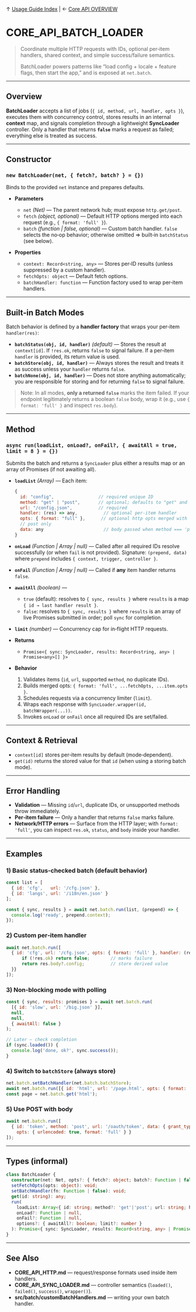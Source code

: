 ↑ [Usage Guide Index](../TOC.md) | ← [Core API OVERVIEW](OVERVIEW.md)

# CORE\_API\_BATCH\_LOADER

> Coordinate multiple HTTP requests with IDs, optional per‑item handlers, shared context, and simple success/failure semantics.
>
> BatchLoader powers patterns like “load config + locale + feature flags, then start the app,” and is exposed at `net.batch`.

---

## Overview

**BatchLoader** accepts a list of jobs (`{ id, method, url, handler, opts }`), executes them with concurrency control, stores results in an internal **context** map, and signals completion through a lightweight **SyncLoader** controller. Only a handler that returns **`false`** marks a request as failed; everything else is treated as success.

---

## Constructor

### `new BatchLoader(net, { fetch?, batch? } = {})`

Binds to the provided `net` instance and prepares defaults.

* **Parameters**

  * `net` *(Net)* — The parent network hub; must expose `http.get/post`.
  * `fetch` *(object, optional)* — Default HTTP options merged into each request (e.g., `{ format: 'full' }`).
  * `batch` *(function | false, optional)* — Custom batch handler. `false` selects the no‑op behavior; otherwise omitted ⇒ built‑in `batchStatus` (see below).

* **Properties**

  * `context: Record<string, any>` — Stores per‑ID results (unless suppressed by a custom handler).
  * `fetchOpts: object` — Default fetch options.
  * `batchHandler: function` — Function factory used to wrap per‑item handlers.

---

## Built‑in Batch Modes

Batch behavior is defined by a **handler factory** that wraps your per‑item `handler(res)`:

* **`batchStatus(obj, id, handler)`** *(default)* — Stores the result at `context[id]`. If `!res.ok`, returns `false` to signal failure. If a per‑item `handler` is provided, its return value is used.
* **`batchStore(obj, id, handler)`** — Always stores the result and treats it as success unless your `handler` returns `false`.
* **`batchNone(obj, id, handler)`** — Does not store anything automatically; you are responsible for storing and for returning `false` to signal failure.

> Note: In all modes, **only a returned `false`** marks the item failed. If your endpoint legitimately returns a boolean `false` body, wrap it (e.g., use `{ format: 'full' }` and inspect `res.body`).

---

## Method

### `async run(loadList, onLoad?, onFail?, { awaitAll = true, limit = 8 } = {})`

Submits the batch and returns a `SyncLoader` plus either a results map or an array of Promises (if not awaiting all).

* **`loadList`** *(Array)* — Each item:

  ```js
  {
    id: "config",                 // required unique ID
    method: "get" | "post",       // optional; defaults to "get" and validated
    url: "/config.json",          // required
    handler: (res) => any,          // optional per-item handler
    opts: { format: "full" },      // optional http opts merged with ctor defaults
    // post only
    data: any                       // body passed when method === 'post'
  }
  ```

* **`onLoad`** *(Function | Array | null)* — Called after all required IDs resolve successfully (or when `fail` is not provided). Signature: `(prepend, data)` where `prepend` includes `{ context, trigger, controller }`.

* **`onFail`** *(Function | Array | null)* — Called if **any** item handler returns `false`.

* **`awaitAll`** *(boolean)* —

  * `true` (default): resolves to `{ sync, results }` where `results` is a map `{ id → last handler result }`.
  * `false`: resolves to `{ sync, results }` where `results` is an array of live Promises submitted in order; poll `sync` for completion.

* **`limit`** *(number)* — Concurrency cap for in‑flight HTTP requests.

* **Returns**

  * `Promise<{ sync: SyncLoader, results: Record<string, any> | Promise<any>[] }>`

* **Behavior**

  1. Validates items (`id`, `url`, supported `method`, no duplicate IDs).
  2. Builds merged opts: `{ format: 'full', ...fetchOpts, ...item.opts }`.
  3. Schedules requests via a concurrency limiter (`limit`).
  4. Wraps each response with `SyncLoader.wrapper(id, batchWrapper(...))`.
  5. Invokes `onLoad` or `onFail` once all required IDs are set/failed.

---

## Context & Retrieval

* `context[id]` stores per‑item results by default (mode‑dependent).
* `get(id)` returns the stored value for that `id` (when using a storing batch mode).

---

## Error Handling

* **Validation** — Missing `id`/`url`, duplicate IDs, or unsupported methods throw immediately.
* **Per‑item failure** — Only a handler that returns `false` marks failure.
* **Network/HTTP errors** — Surface from the HTTP layer; with `format: 'full'`, you can inspect `res.ok`, `status`, and `body` inside your handler.

---

## Examples

### 1) Basic status‑checked batch (default behavior)

```js
const list = [
  { id: 'cfg',   url: '/cfg.json' },
  { id: 'langs', url: '/i18n/en.json' }
];

const { sync, results } = await net.batch.run(list, (prepend) => {
  console.log('ready', prepend.context);
});
```

### 2) Custom per‑item handler

```js
await net.batch.run([
  { id: 'cfg', url: '/cfg.json', opts: { format: 'full' }, handler: (res) => {
      if (!res.ok) return false;        // marks failure
      return res.body?.config;          // store derived value
  }}
]);
```

### 3) Non‑blocking mode with polling

```js
const { sync, results: promises } = await net.batch.run(
  [{ id: 'slow', url: '/big.json' }],
  null,
  null,
  { awaitAll: false }
);

// Later — check completion
if (sync.loaded()) {
  console.log('done, ok?', sync.success());
}
```

### 4) Switch to `batchStore` (always store)

```js
net.batch.setBatchHandler(net.batch.batchStore);
await net.batch.run([{ id: 'html', url: '/page.html', opts: { format: 'full' } }]);
const page = net.batch.get('html');
```

### 5) Use POST with body

```js
await net.batch.run([
  { id: 'token', method: 'post', url: '/oauth/token', data: { grant_type: 'client_credentials' },
    opts: { urlencoded: true, format: 'full' } }
]);
```

---

## Types (informal)

```ts
class BatchLoader {
  constructor(net: Net, opts?: { fetch?: object; batch?: Function | false });
  setFetchOpts(opts: object): void;
  setBatchHandler(fn: Function | false): void;
  get(id: string): any;
  run(
    loadList: Array<{ id: string; method?: 'get'|'post'; url: string; handler?: (res:any)=>any; opts?: object; data?: any }>,
    onLoad?: Function | null,
    onFail?: Function | null,
    options?: { awaitAll?: boolean; limit?: number }
  ): Promise<{ sync: SyncLoader, results: Record<string, any> | Promise<any>[] }>;
}
```

---

## See Also

* **CORE\_API\_HTTP.md** — request/response formats used inside item handlers.
* **CORE\_API\_SYNC\_LOADER.md** — controller semantics (`loaded()`, `failed()`, `success()`, `wrapper()`).
* **src/batch/customBatchHandlers.md** — writing your own batch handler.
